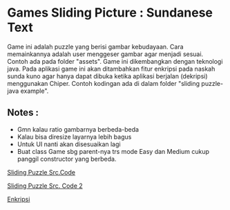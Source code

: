 # Games Sliding Picture : Sundanese Text

Game ini adalah puzzle yang berisi gambar kebudayaan. Cara memainkannya adalah
user menggeser gambar agar menjadi sesuai. Contoh ada pada folder "assets". Game ini dikembangkan dengan
teknologi java. Pada aplikasi game ini akan ditambahkan fitur enkripsi pada naskah sunda kuno agar hanya dapat
dibuka ketika aplikasi berjalan (dekripsi) menggunakan Chiper. Contoh kodingan ada di dalam folder "sliding puzzle-java example".

## Notes : 
- Gmn kalau ratio gambarnya berbeda-beda
- Kalau bisa diresize layarnya lebih bagus
- Untuk UI nanti akan disesuaikan lagi
- Buat class Game sbg parent-nya trs mode Easy dan Medium cukup panggil constructor yang berbeda.

[Sliding Puzzle Src.Code](http://www.airtute.com/view/How_to_Create_a_Puzzle_Game__GUI__in_Java___Beginner_friendly.html)

[Sliding Puzzle Src. Code 2](http://zetcode.com/tutorials/javaswingtutorial "Now using this")

[Enkripsi](http://ruchiram4.blogspot.co.id/2009/04/encrypt-and-decrypt-images-using-java.html)